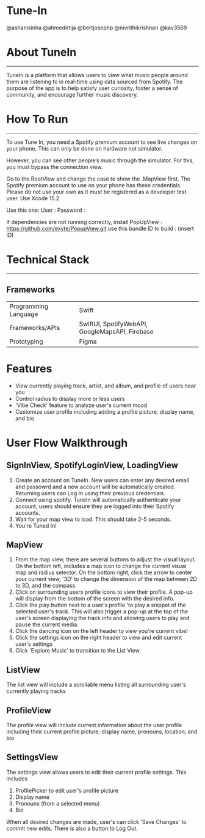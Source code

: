 # Tune-In

@ashanisinha
@ahmedirtija
@bertjosephp
@nivrithikrishnan
@kav3569

# About TuneIn 
---

TuneIn is a platform that allows users to view what music people around them are listening to in real-time using data sourced from Spotify. The purpose of the app is to help satisfy user curiosity, foster a sense of community, and encourage further music discovery. 

# How To Run
---
To use Tune In, you need a Spotify premium account to see live changes on your phone. This can only be done on hardware not simulator.

However, you can see other people’s music through the simulator. For this, you must bypass the connection view. 

Go to the RootView and change the case to show the .MapView first. The Spotify premium account to use on your phone has these credentials. Please do not use your own as it must be registered as a developer test user.
Use Xcode 15.2

Use this one:
User  :
Password :

If dependencies are not running correctly, install 
PopUpView : https://github.com/exyte/PopupView.git
use this bundle ID to build : (insert ID)



# Technical Stack
---
## Frameworks

| |  |
| --- | --- |
| Programming Language | Swift |
| Frameworks/APIs | SwiftUI, SpotifyWebAPI, GoogleMapsAPI, Firebase|
| Prototyping | Figma |

# Features
- View currently playing track, artist, and album, and profile of users near you
- Control radius to display more or less users 
- 'Vibe Check' feature to analyze user's current mood
- Customize user profile including adding a profile picture, display name, and bio

# User Flow Walkthrough
## SignInView, SpotifyLoginView, LoadingView
1. Create an account on TuneIn. New users can enter any desired email and passowrd and a new account will be automatically created. Returning users can Log In using their previous credentials. 
2. Connect using spotify. TuneIn will automatically authenticate your account, users should ensure they are logged into their Spotify accounts. 
3. Wait for your map view to load. This should take 2-5 seconds. 
4. You're Tuned In! 

## MapView
1. From the map view, there are several buttons to adjust the visual layout. On the bottom left, includes a map icon to change the current visual map and radius selector. On the bottom right, click the arrow to center your current view, '3D' to change the dimension of the map between 2D to 3D, and the compass. 
2. Click on surrounding users profile icons to view their profile. A pop-up will display from the bottom of the screen with the desired info. 
2. Click the play button next to a user's profile 'to play a snippet of the selected user's track. This will also trigger a pop-up at the top of the user's screen displaying the track info and allowing users to play and pause the current media.
3. Click the dancing icon on the left header to view you're current vibe!
4. Click the settings icon on the right header to view and edit current user's settings
5. Click 'Explore Music' to transition to the List View

## ListView
The list view will include a scrollable menu listing all surrounding user's currently playing tracks 

## ProfileView
The profile view will include current information about the user profile including their current profile picture, display name, pronouns, location, and bio 

## SettingsView
The settings view allows users to edit their current profile settings. This includes 
1. ProfilePicker to edit user's profile picture
2. Display name
3. Pronouns (from a selected menu)
4. Bio

When all desired changes are made, user's can click 'Save Changes' to commit new edits. There is also a button to Log Out. 
